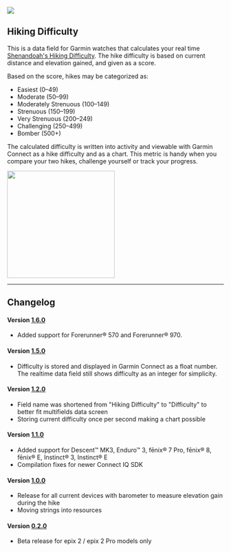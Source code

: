 ![](https://repository-images.githubusercontent.com/707907202/0225cd17-f3b1-4f68-8c4d-ff00fa814f57)

## Hiking Difficulty

This is a data field for Garmin watches that calculates your real time [Shenandoah's Hiking Difficulty](https://www.nps.gov/shen/planyourvisit/how-to-determine-hiking-difficulty.htm). The hike difficulty is based on current distance and elevation gained, and given as a score. 

Based on the score, hikes may be categorized as:
 - Easiest (0–49)
 - Moderate (50–99)
 - Moderately Strenuous (100–149)
 - Strenuous (150–199)
 - Very Strenuous (200–249)
 - Challenging (250–499)
 - Bomber (500+)

The calculated difficulty is written into activity and viewable with Garmin Connect as a hike difficulty and as a chart. This metric is handy when you compare your two hikes, challenge yourself or track your progress.

[<img src="https://developer.garmin.com/static/available-badge-9e49ebfb7336ce47f8df66dfe45d28ae.svg" width="250">](https://apps.garmin.com/apps/97b297da-429d-4fee-abcd-9f86f8d840d4)

---

## Changelog

#### Version [1.6.0](https://github.com/AlexBarinov/GarminHikeDifficulty/releases/tag/1.6.0)

- Added support for Forerunner® 570 and Forerunner® 970.

#### Version [1.5.0](https://github.com/AlexBarinov/GarminHikeDifficulty/releases/tag/1.5.0)

- Difficulty is stored and displayed in Garmin Connect as a float number. The realtime data field still shows difficulty as an integer for simplicity.

#### Version [1.2.0](https://github.com/AlexBarinov/GarminHikeDifficulty/releases/tag/1.2.0)

- Field name was shortened from "Hiking Difficulty" to "Difficulty" to better fit multifields data screen
- Storing current difficulty once per second making a chart possible

#### Version [1.1.0](https://github.com/AlexBarinov/GarminHikeDifficulty/releases/tag/1.1.0)

- Added support for Descent™ MK3, Enduro™ 3, fēnix® 7 Pro, fēnix® 8, fēnix® E, Instinct® 3, Instinct® E
- Compilation fixes for newer Connect IQ SDK

#### Version [1.0.0](https://github.com/AlexBarinov/GarminHikeDifficulty/releases/tag/1.0.0)

- Release for all current devices with barometer to measure elevation gain during the hike
- Moving strings into resources

#### Version [0.2.0](https://github.com/AlexBarinov/GarminHikeDifficulty/releases/tag/0.2.0)

- Beta release for epix 2 / epix 2 Pro models only
